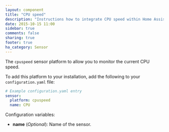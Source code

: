 ```yaml
---
layout: component
title: "CPU speed"
description: "Instructions how to integrate CPU speed within Home Assistant."
date: 2015-10-15 11:00
sidebar: true
comments: false
sharing: true
footer: true
ha_category: Sensor
---
```



The `cpuspeed` sensor platform to allow you to monitor the current CPU speed.

To add this platform to your installation, add the following to your `configuration.yaml` file:

```yaml
# Example configuration.yaml entry
sensor:
  platform: cpuspeed
  name: CPU 
```

Configuration variables:

- **name** (*Optional*): Name of the sensor.
